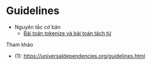 # Guidelines

* Nguyên tắc cơ bản
  * [Bài toán tokenize và bài toán tách từ](gl01-tokeniation_and_word_segmentation.md)

Tham khảo

* (1): https://universaldependencies.org/guidelines.html